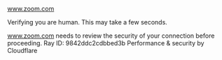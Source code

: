 www.zoom.com

Verifying you are human. This may take a few seconds.

www.zoom.com needs to review the security of your connection before proceeding.
Ray ID: 9842ddc2cdbbed3b
Performance & security by Cloudflare